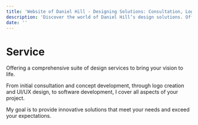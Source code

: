 ```yaml
---
title: 'Website of Daniel Hill - Designing Solutions: Consultation, Logos, UI/UX, Software Development.'
description: 'Discover the world of Daniel Hill’s design solutions. Offering consultation, logo creation, UI/UX design, and software development services tailored to your needs. Explore my site to see how I can transform your ideas into reality.'
date: ''
---
```


# Service

Offering a comprehensive suite of design services to bring your vision to life.

From initial consultation and concept development, through logo creation and UI/UX design, to software development, I cover all aspects of your project.

My goal is to provide innovative solutions that meet your needs and exceed your expectations.